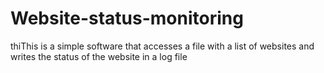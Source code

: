 # Website-status-monitoring
thiThis is a simple software that accesses a file with a list of websites and writes the status of the website in a log file
